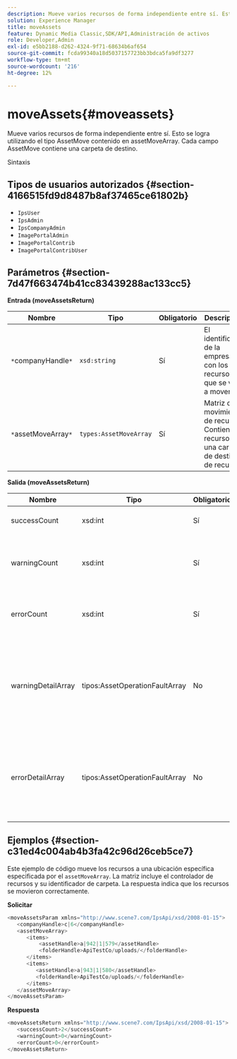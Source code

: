 ```yaml
---
description: Mueve varios recursos de forma independiente entre sí. Esto se logra utilizando el tipo AssetMove contenido en assetMoveArray. Cada campo AssetMove contiene una carpeta de destino.
solution: Experience Manager
title: moveAssets
feature: Dynamic Media Classic,SDK/API,Administración de activos
role: Developer,Admin
exl-id: e5bb2188-d262-4324-9f71-68634b6af654
source-git-commit: fcda99340a18d5037157723bb3bdca5fa9df3277
workflow-type: tm+mt
source-wordcount: '216'
ht-degree: 12%

---
```


# moveAssets{#moveassets}

Mueve varios recursos de forma independiente entre sí. Esto se logra utilizando el tipo AssetMove contenido en assetMoveArray. Cada campo AssetMove contiene una carpeta de destino.

Sintaxis

## Tipos de usuarios autorizados {#section-4166515fd9d8487b8af37465ce61802b}

* `IpsUser`
* `IpsAdmin`
* `IpsCompanyAdmin`
* `ImagePortalAdmin`
* `ImagePortalContrib`
* `ImagePortalContribUser`

## Parámetros {#section-7d47f663474b41cc83439288ac133cc5}

**Entrada (moveAssetsReturn)**

| Nombre | Tipo | Obligatorio | Descripción |
|---|---|---|---|
| `*`companyHandle`*` | `xsd:string` | Sí | El identificador de la empresa con los recursos que se van a mover. |
| `*`assetMoveArray`*` | `types:AssetMoveArray` | Sí | Matriz de movimiento de recursos. Contiene un recurso y una carpeta de destino de recursos. |

**Salida (moveAssetsReturn)**

<table id="table_FD902FAB4F98413C8A051270ADD7D9C7"> 
 <thead> 
  <tr> 
   <th colname="col1" class="entry"> Nombre </th> 
   <th colname="col2" class="entry"> Tipo </th> 
   <th colname="col3" class="entry"> Obligatorio </th> 
   <th colname="col4" class="entry"> Descripción </th> 
  </tr> 
 </thead>
 <tbody> 
  <tr> 
   <td colname="col1"> <span class="codeph"> <span class="varname"> successCount</span> </span> </td> 
   <td colname="col2"> <span class="codeph"> xsd:int</span> </td> 
   <td colname="col3"> Sí </td> 
   <td colname="col4"> Recuento de recursos movido correctamente. </td> 
  </tr> 
  <tr> 
   <td colname="col1"> <span class="codeph"> <span class="varname"> warningCount</span> </span> </td> 
   <td colname="col2"> <span class="codeph"> xsd:int</span> </td> 
   <td colname="col3"> Sí </td> 
   <td colname="col4"> Recuento de recursos que generaron advertencias cuando la operación intentó moverlos. </td> 
  </tr> 
  <tr> 
   <td colname="col1"> <span class="codeph"> <span class="varname"> errorCount</span> </span> </td> 
   <td colname="col2"> <span class="codeph"> xsd:int</span> </td> 
   <td colname="col3"> Sí </td> 
   <td colname="col4"> Recuento de recursos que generaron errores cuando la operación intentó moverlos. </td> 
  </tr> 
  <tr> 
   <td colname="col1"> <span class="codeph"> <span class="varname"> warningDetailArray</span> </span> </td> 
   <td colname="col2"> <span class="codeph"> tipos:AssetOperationFaultArray</span> </td> 
   <td colname="col3"> No </td> 
   <td colname="col4"> <span class="codeph"> </span>AssetOperationFallos que contienen: 
    <ul id="ul_689F4A87A68140F18DFB43868226A409"> 
     <li id="li_274C8BF5932F4AF584AA92F25E0F33C6">Recursos que generaron las advertencias. </li> 
     <li id="li_5CC4A9120CA94F968CAF0D0135C49E0A">Códigos de advertencia. </li> 
     <li id="li_AEC91FA68B2E43BC8BAA108C743F5667">Motivo de la advertencia. </li> 
    </ul> </td> 
  </tr> 
  <tr> 
   <td colname="col1"> <span class="codeph"> <span class="varname"> errorDetailArray</span> </span> </td> 
   <td colname="col2"> <span class="codeph"> tipos:AssetOperationFaultArray</span> </td> 
   <td colname="col3"> No </td> 
   <td colname="col4"> <span class="codeph"> </span>AssetOperationFallos que contienen: 
    <ul id="ul_C397BC384A134F429D01ADA28DF2E097"> 
     <li id="li_EAEBB5F539164480BA9EAA7C8FFBF69A">Recursos que arrojaron los errores. </li> 
     <li id="li_F96D5FBB2F7A402AA36D8DFA3971391D">Códigos de error. </li> 
     <li id="li_F610415E416F43DDA4B1DBF1897E2F61">Motivo de los errores. </li> 
    </ul> </td> 
  </tr> 
 </tbody> 
</table>

## Ejemplos {#section-c31ed4c004ab4b3fa42c96d26ceb5ce7}

Este ejemplo de código mueve los recursos a una ubicación específica especificada por el `assetMoveArray`. La matriz incluye el controlador de recursos y su identificador de carpeta. La respuesta indica que los recursos se movieron correctamente.

**Solicitar**

```java
<moveAssetsParam xmlns="http://www.scene7.com/IpsApi/xsd/2008-01-15">
   <companyHandle>c|6</companyHandle>
   <assetMoveArray>
      <items>
          <assetHandle>a|942|1|579</assetHandle>
          <folderHandle>ApiTestCo/uploads/</folderHandle>
      </items>
      <items>
         <assetHandle>a|943|1|580</assetHandle>
         <folderHandle>ApiTestCo/uploads/</folderHandle>
      </items>
   </assetMoveArray>
</moveAssetsParam>
```

**Respuesta**

```java
<moveAssetsReturn xmlns="http://www.scene7.com/IpsApi/xsd/2008-01-15">
   <successCount>2</successCount>
   <warningCount>0</warningCount>
   <errorCount>0</errorCount>
</moveAssetsReturn>
```
